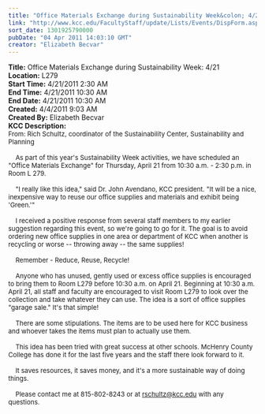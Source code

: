 ```yaml
---
title: "Office Materials Exchange during Sustainability Week&colon; 4/21"
link: "http://www.kcc.edu/FacultyStaff/update/Lists/Events/DispForm.aspx?ID=73"
sort_date: 1301925790000
pubDate: "04 Apr 2011 14:03:10 GMT"
creator: "Elizabeth Becvar"
---
```


<div><b>Title:</b> Office Materials Exchange during Sustainability Week: 4/21</div>
<div><b>Location:</b> L279</div>
<div><b>Start Time:</b> 4/21/2011 2:30 AM</div>
<div><b>End Time:</b> 4/21/2011 10:30 AM</div>
<div><b>End Date:</b> 4/21/2011 10:30 AM</div>
<div><b>Created:</b> 4/4/2011 9:03 AM</div>
<div><b>Created By:</b> Elizabeth Becvar</div>
<div><b>KCC Description:</b> <div class=ExternalClassA0459950EEBF43A5B16D0CC8F10B8ED2><div><font size=2>From: Rich Schultz, coordinator of the Sustainability Center, Sustainability and Planning<br> <br>    As part of this year's Sustainability Week activities, we have scheduled an &quot;Office Materials Exchange&quot; for Thursday, April 21 from 10:30 a.m. - 2:30 p.m. in Room L 279. </font></div><font size=2>
<div><br>    &quot;I really like this idea,&quot; said Dr. John Avendano, KCC president. &quot;It will be a nice, inexpensive way to reuse our office supplies and materials and exhibit being 'Green.'&quot;</div>
<div><br>    I received a positive response from several staff members to my earlier suggestion regarding this event, so we're going to go for it. The goal is to avoid ordering new office supplies in one area or department of KCC when another is recycling or worse -- throwing away -- the same supplies! </div>
<div><br>    Remember - Reduce, Reuse, Recycle!</div>
<div><br>    Anyone who has unused, gently used or excess office supplies is encouraged to bring them to Room L279 before 10:30 a.m. on April 21. Beginning at 10:30 a.m. April 21, all staff and faculty are encouraged to visit Room L279 to look over the collection and take whatever they can use. The idea is a sort of office supplies &quot;garage sale.&quot; It's that simple! </div>
<div><br>    There are some stipulations. The items are to be used here for KCC business and whoever takes the items must plan to actually use them. </div>
<div><br>    This idea has been tried with great success at other schools. McHenry County College has done it for the last five years and the staff there look forward to it. </div>
<div><br>    It saves resources, it saves money, and it's a more sustainable way of doing things. </div>
<div><br>    Please contact me at 815-802-8243 or at </font><a href="mailto:rschultz@kcc.edu"><font size=2>rschultz@kcc.edu</font></a><font size=2> with any questions. <br> </font></div></div></div>
